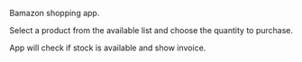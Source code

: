 Bamazon shopping app.

Select a product from the available list and choose the quantity to purchase.

App will check if stock is available and show invoice.
